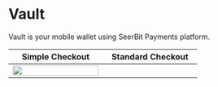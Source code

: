 <style>
table { width: 100%; }
table td { width: 45%; }
</style>

# Vault
 Vault is your mobile wallet using SeerBit Payments platform.

| Simple Checkout | Standard Checkout |
|       :---:     |      :---:        |
| <img src="/simple_checkout.gif" style="width:100%;" /> | |